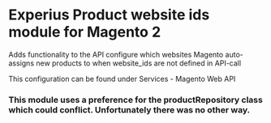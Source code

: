 # Experius Product website ids module for Magento 2
Adds functionality to the API configure which websites Magento auto-assigns new products to when website_ids are not defined in API-call

This configuration can be found under Services - Magento Web API

### This module uses a preference for the productRepository class which could conflict. Unfortunately there was no other way. 